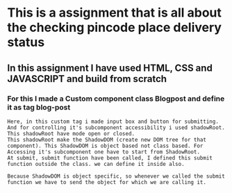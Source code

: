 # This is a assignment that is all about the checking pincode place delivery status

## In this assignment I have used HTML, CSS and JAVASCRIPT  and build from scratch

### For this I made a Custom component class Blogpost and define it as tag blog-post
    Here, in this custom tag i made input box and button for submitting.  And for controlling it's subcomponent accessibility i used shadowRoot. This shadowRoot have mode open or closed. 
    This shadowRoot make the ShadowDOM (create new DOM tree for that component). This ShadowDOM is object based not class based. For Accessing it's subcomponent one have to start from ShadowRoot.
    At submit, submit function have been called, I defined this submit function outside the class. we can define it inside also. 

    Because ShadowDOM is object specific, so whenever we called the submit function we have to send the object for which we are calling it.
    
